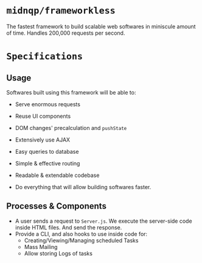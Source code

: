 # `midnqp/frameworkless`
The fastest framework to build scalable web softwares in miniscule amount of time. Handles 200,000 requests per second.




# `Specifications`
## Usage
Softwares built using this framework will be able to:
- Serve enormous requests
- Reuse UI components
- DOM changes' precalculation and `pushState`
- Extensively use AJAX
- Easy queries to database
- Simple & effective routing

- Readable & extendable codebase
- Do everything that will allow building softwares faster.


## Processes & Components
- A user sends a request to `Server.js`. We execute the server-side code inside HTML files. And send the response.
- Provide a CLI, and also hooks to use inside code for:
  - Creating/Viewing/Managing scheduled Tasks
  - Mass Mailing
  - Allow storing Logs of tasks
